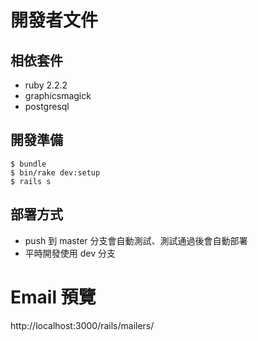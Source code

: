 # 開發者文件

## 相依套件

- ruby 2.2.2
- graphicsmagick
- postgresql

## 開發準備

```
$ bundle
$ bin/rake dev:setup
$ rails s
```

## 部署方式

- push 到 master 分支會自動測試、測試通過後會自動部署
- 平時開發使用 dev 分支

# Email 預覽

http://localhost:3000/rails/mailers/